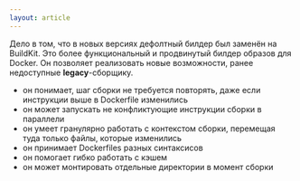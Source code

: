 ```yaml
---
layout: article
---
```

Дело в том, что в новых версиях дефолтный билдер был заменён на BuildKit. Это более функциональный и продвинутый билдер образов для Docker. Он позволяет реализовать новые возможности, ранее недоступные **legacy**-сборщику.

- он понимает, шаг сборки не требуется повторять, даже если инструкции выше в Dockerfile изменились
- он может запускать не конфликтующие инструкции сборки в параллели
- он умеет гранулярно работать с контекстом сборки, перемещая туда только файлы, которые изменились
- он принимает Dockerfiles разных синтаксисов
- он помогает гибко работать с кэшем
- он может монтировать отдельные директории в момент сборки
